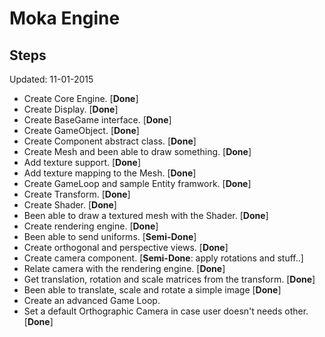 # Moka Engine

## Steps
Updated: 11-01-2015

* Create Core Engine. [**Done**]
* Create Display. [**Done**]
* Create BaseGame interface. [**Done**]
* Create GameObject. [**Done**]
* Create Component abstract class. [**Done**]
* Create Mesh and been able to draw something. [**Done**]
* Add texture support. [**Done**]
* Add texture mapping to the Mesh. [**Done**]
* Create GameLoop and sample Entity framwork. [**Done**]
* Create Transform. [**Done**]
* Create Shader. [**Done**]
* Been able to draw a textured mesh with the Shader. [**Done**]
* Create rendering engine. [**Done**]
* Been able to send uniforms. [**Semi-Done**]
* Create orthogonal and perspective views. [**Done**]
* Create camera component. [**Semi-Done**: apply rotations and stuff..]
* Relate camera with the rendering engine. [**Done**]
* Get translation, rotation and scale matrices from the transform. [**Done**]
* Been able to translate, scale and rotate a simple image [**Done**]
* Create an advanced Game Loop.
* Set a default Orthographic Camera in case user doesn't needs other. [**Done**]